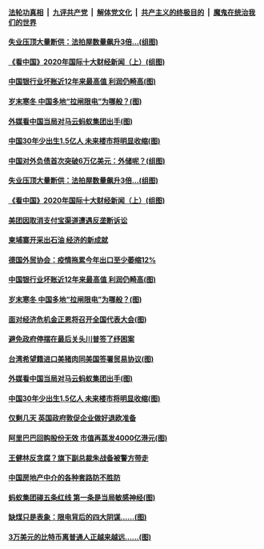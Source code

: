 ####  [法轮功真相](../../../../basic/blob/master/README.md?t=12301202) &nbsp;|&nbsp; [九评共产党](../../../../9ping.md/blob/master/README.md?t=12301202) &nbsp;|&nbsp; [解体党文化](../../../../jtdwh.md/blob/master/README.md?t=12301202)  &nbsp;|&nbsp; [共产主义的终极目的](../../../../gczydzjmd.md/blob/master/README.md?t=12301202) &nbsp;|&nbsp; [魔鬼在统治我们的世界](../../../../mgztzwmdsj.md/blob/master/README.md?t=12301202) 

#### [失业压顶大量断供：法拍屋数量飙升3倍…(组图)](../pages/p5/957479.md?t=12301202) 

#### [《看中国》2020年国际十大财经新闻（上）(组图)](../pages/p5/957474.md?t=12301202) 

#### [中国银行业坏账近12年来最高值 利润仍畸高(图)](../pages/p5/957429.md?t=12301202) 

#### [岁末寒冬 中国多地“拉闸限电”为哪般？(图)](../pages/p5/957422.md?t=12301202) 

#### [外媒看中国当局对马云蚂蚁集团出手(图)](../pages/p5/957359.md?t=12301202) 

#### [中国30年少出生1.5亿人 未来楼市将明显收缩(图)](../pages/p5/957342.md?t=12301202) 

#### [中国对外负债首次突破6万亿美元：外储呢？(组图)](../pages/p5/957465.md?t=12301202) 

#### [失业压顶大量断供：法拍屋数量飙升3倍…(组图)](../pages/p5/957479.md?t=12301202) 

#### [《看中国》2020年国际十大财经新闻（上）(组图)](../pages/p5/957474.md?t=12301202) 

#### [美团因取消支付宝渠道遭遇反垄断诉讼](../pages/p5/957441.md?t=12301202) 

#### [柬埔寨开采出石油 经济的新成就](../pages/p5/957436.md?t=12301202) 

#### [德国外贸协会：疫情拖累今年出口至少萎缩12%](../pages/p5/957432.md?t=12301202) 

#### [中国银行业坏账近12年来最高值 利润仍畸高(图)](../pages/p5/957429.md?t=12301202) 

#### [岁末寒冬 中国多地“拉闸限电”为哪般？(图)](../pages/p5/957422.md?t=12301202) 

#### [面对经济危机金正恩将召开全国代表大会(图)](../pages/p5/957365.md?t=12301202) 

#### [避免政府停摆在最后关头川普签了纾困案](../pages/p5/957362.md?t=12301202) 

#### [台湾希望籍进口美猪肉同美国签署贸易协议(图)](../pages/p5/957360.md?t=12301202) 

#### [外媒看中国当局对马云蚂蚁集团出手(图)](../pages/p5/957359.md?t=12301202) 

#### [中国30年少出生1.5亿人 未来楼市将明显收缩(图)](../pages/p5/957342.md?t=12301202) 

#### [仅剩几天 英国政府敦促企业做好退欧准备](../pages/p5/957341.md?t=12301202) 

#### [阿里巴巴回购股份无效 市值再蒸发4000亿港元(图)](../pages/p5/957323.md?t=12301202) 

#### [王健林反贪腐？旗下副总裁朱战备被警方带走](../pages/p5/957320.md?t=12301202) 

#### [中国房地产中介的各种套路防不胜防](../pages/p5/957316.md?t=12301202) 

#### [蚂蚁集团碰五条红线 第一条是当局敏感神经(图)](../pages/p5/957308.md?t=12301202) 

#### [缺煤只是表象：限电背后的四大阴谋……(图)](../pages/p5/957259.md?t=12301202) 

#### [3万美元的比特币离普通人正越来越远……(图)](../pages/p5/957244.md?t=12301202) 

